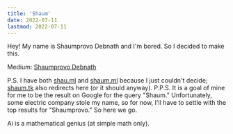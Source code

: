 ```yaml
---
title: 'Shaum'
date: 2022-07-11
lastmod: 2022-07-11
---
```

Hey! My name is Shaumprovo Debnath and I'm bored. So I decided to make this. 

Medium: [Shaumprovo Debnath](https://medium.com/@Shaum)

P.S. I have both [shau.ml](https://shau.ml) and [shaum.ml](https://shaum.ml) because I just couldn't decide; [shaum.tk](https://shaum.tk) also redirects here (or it should anyway).
P.P.S. It is a goal of mine for me to be the result on Google for the query "Shaum." Unfortunately, some electric company stole my name, so for now, I'll have to settle with the top results for "Shaumprovo." So here we go.

Ai is a mathematical genius (at simple math only).



















